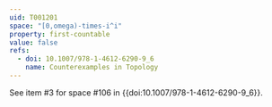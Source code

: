 ```yaml
---
uid: T001201
space: "[0,omega)-times-i^i"
property: first-countable
value: false
refs:
  - doi: 10.1007/978-1-4612-6290-9_6
    name: Counterexamples in Topology
---
```

See item #3 for space #106 in {{doi:10.1007/978-1-4612-6290-9_6}}.
